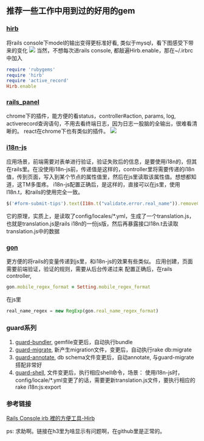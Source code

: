 ## 推荐一些工作中用到过的好用的gem

### [hirb](https://github.com/cldwalker/hirb)
将rails console下model的输出变得更标准好看, 类似于mysql，看下图感受下带来的变化
![](https://ruby-china-files.b0.upaiyun.com/photo/2015/6fbee69f45ad2d17672e6847018eae35.png)
当然，不想每次进rails console, 都敲遍Hirb.enable，那在~/.irbrc中加入
```ruby
require 'rubygems'
require 'hirb'
require 'active_record'
Hirb.enable
```

### [rails_panel](https://github.com/dejan/rails_panel)
chrome下的插件，能方便的看status，controller#action, params, log, activerecord查询语句，不用去看终端日志，因为日志一股脑的全输出，很难看清晰的。 react在chrome下也有类似的插件。
![](https://ruby-china-files.b0.upaiyun.com/photo/2015/8a530c20b2f42b530f0698a18f412a9c.png)

### [i18n-js](https://github.com/fnando/i18n-js)
应用场景，前端需要对表单进行验证，验证失败后的信息，是要使用i18n的，但其在rails里。在没使用i18n-js前，传递值是这样的，controller里将需要传递的i18n值，传到页面，写入到某个节点的属性值里，然后在js里读取该属性值。想想都知道，这TM多蛋疼。
i18n-js配置正确后，是这样的，直接可以在js里，使用I18n.t，和rails的使用完全一致。
```ruby
$('#form-submit-tips').text(I18n.t("validate.error.real_name")).removeClass('bg-success').addClass('bg-warning')

```
它的原理，实质上，是读取了config/locales/*.yml，生成了一个translation.js，也就是translation.js是rails i18n的一份js版，然后再暴露接口I18n.t去读取translation.js中的数据

### [gon](https://github.com/gazay/gon)
更方便的将rails的变量传递到js里，和i18n-js的效果有些类似。
应用创建，页面需要前端验证，验证的规则，需要从后台传递过来
配置正确后，在rails controller,
```ruby
gon.mobile_regex_format = Setting.mobile_regex_format
```
在js里
```js
real_name_regex = new RegExp(gon.real_name_regex_format)
```

### guard系列
1. [guard-bundler](https://github.com/guard/guard-bundler), gemfile变更后，自动执行bundle
2. [guard-migrate](https://github.com/glanotte/guard-migrate), 新产生migration文件，变更后，自动执行rake db:migrate
3. [guard-annotate](https://github.com/cpjolicoeur/guard-annotate), db schema文件变更后，自动annotate, 与guard-migrate搭配非常好
4. [guard-shell](https://github.com/guard/guard-shell), 文件变更后，执行相应shell命令，场景： 使用i18n-js时，config/locale/*.yml变更了的话，需要更新translation.js文件，要执行相应的rake i18n:js:export


### 参考链接
[Rails Console  irb 裡的方便工具-Hirb](http://blog.eddie.com.tw/2010/04/09/hirb-the-convenient-gem-for-console-and-irb/)

ps: 求助啊。链接在h3里为啥显示有问题啊，在github里是正常的。